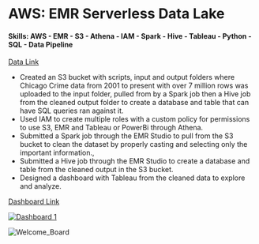 # AWS: EMR Serverless Data Lake 
#### Skills: AWS - EMR - S3 - Athena - IAM - Spark - Hive - Tableau - Python - SQL - Data Pipeline 
[Data Link](https://data.cityofchicago.org/Public-Safety/Crimes-2001-to-Present/ijzp-q8t2)
- Created an S3 bucket with scripts, input and output folders where Chicago Crime data from 2001 to present with over 7 million rows was uploaded to the input folder, pulled from by a Spark job then a Hive job from the cleaned output folder to create a database and table that can have SQL queries ran against it.
- Used IAM to create multiple roles with a custom policy for permissions to use S3, EMR and Tableau or  PowerBi through Athena.
- Submitted a Spark job through the EMR Studio to pull from the S3 bucket to clean the dataset by properly casting and selecting only the important information.,
- Submitted a Hive job through the EMR Studio to create a database and table from the cleaned output in the S3 bucket.
- Designed a dashboard with Tableau from the cleaned data to explore and analyze.

[Dashboard Link](https://public.tableau.com/views/AWSDataLakeCrimeData/Dashboard1?:language=en-US&:display_count=n&:origin=viz_share_link)
<div class='tableauPlaceholder' id='viz1685332763842' style='position: relative'><noscript><a href='#'><img alt='Dashboard 1 ' src='https:&#47;&#47;public.tableau.com&#47;static&#47;images&#47;AW&#47;AWSDataLakeCrimeData&#47;Dashboard1&#47;1_rss.png' style='border: none' /></a></noscript><object class='tableauViz'  style='display:none;'><param name='host_url' value='https%3A%2F%2Fpublic.tableau.com%2F' /> <param name='embed_code_version' value='3' /> <param name='site_root' value='' /><param name='name' value='AWSDataLakeCrimeData&#47;Dashboard1' /><param name='tabs' value='no' /><param name='toolbar' value='yes' /><param name='static_image' value='https:&#47;&#47;public.tableau.com&#47;static&#47;images&#47;AW&#47;AWSDataLakeCrimeData&#47;Dashboard1&#47;1.png' /> <param name='animate_transition' value='yes' /><param name='display_static_image' value='yes' /><param name='display_spinner' value='yes' /><param name='display_overlay' value='yes' /><param name='display_count' value='yes' /><param name='language' value='en-US' /></object></div>               

![Welcome_Board](https://github.com/Jimmy90s/emr-serverless-data-lake/assets/103063112/5507f901-90a5-47af-9eb5-ab3d14d75697)

